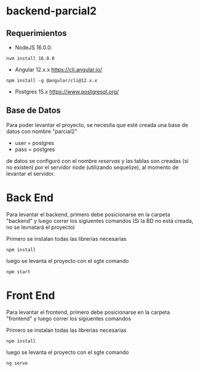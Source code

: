 # backend-parcial2

## Requerimientos
* NodeJS 16.0.0:
```
nvm install 16.0.0
```
* Angular 12.x.x https://cli.angular.io/
```
npm install -g @angular/cli@12.x.x
```
* Postgres 15.x https://www.postgresql.org/


## Base de Datos
Para poder levantar el proyecto, se necesita que esté creada una base de datos con nombre "parcial2"
* user = postgres 
* pass = postgres 

 de datos se configuró con el nombre *reservas* y las tablas son creadas (si no existen) por el servidor node (utilizando sequelize), al momento de levantar el servidor.


# Back End
Para levantar el backend, primero debe posicionarse en la carpeta "backend" y luego correr los sigiuentes comandos (Si la BD no está creada, no se levnatará el proyecto)

Primero se instalan todas las librerias necesarias
```
npm install
```

luego se levanta el proyecto con el sgte comando
```
npm start
```

# Front End
Para levantar el frontend, primero debe posicionarse en la carpeta "frontend" y luego correr los sigiuentes comandos

Primero se instalan todas las librerias necesarias
```
npm install
```

luego se levanta el proyecto con el sgte comando
```
ng serve
```